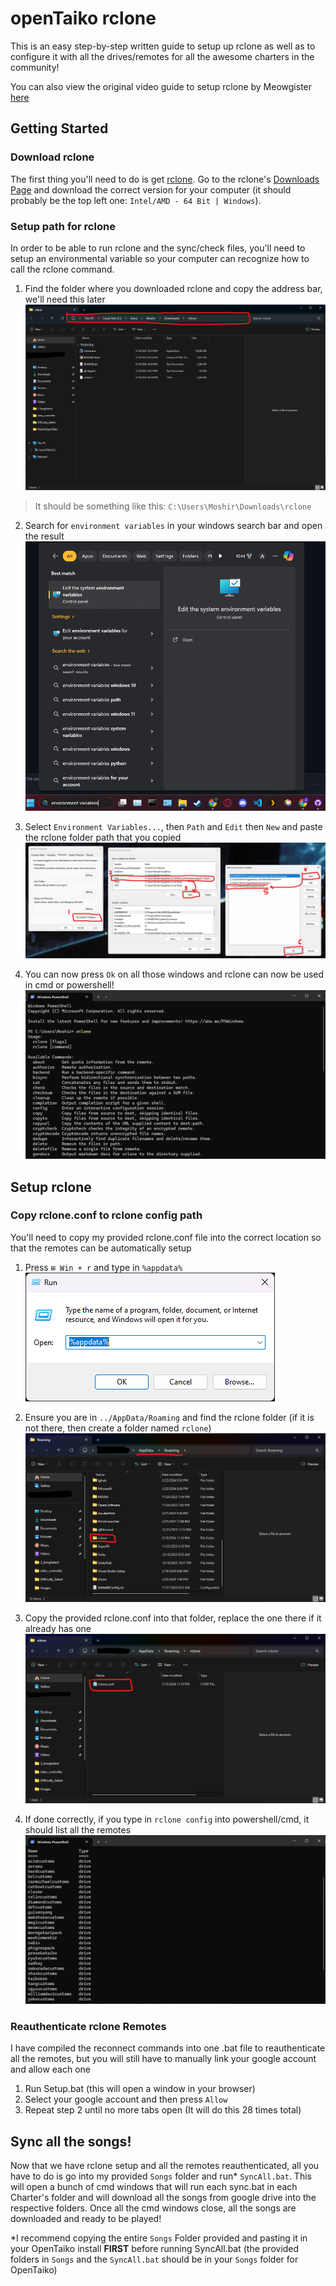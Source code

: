 # openTaiko rclone
This is an easy step-by-step written guide to setup up rclone as well as to configure it with all the drives/remotes for all the awesome charters in the community! 

You can also view the original video guide to setup rclone by Meowgister [here](https://www.youtube.com/watch?v=bMj7AFF_ShI)

## Getting Started
### Download rclone
The first thing you'll need to do is get [rclone](https://rclone.org/). Go to the rclone's [Downloads Page](https://rclone.org/downloads/) and download the correct version for your computer (it should probably be the top left one: ```Intel/AMD - 64 Bit | Windows```).

### Setup path for rclone
In order to be able to run rclone and the sync/check files, you'll need to setup an environmental variable so your computer can recognize how to call the rclone command.

1. Find the folder where you downloaded rclone and copy the address bar, we'll need this later
![rclone_folder](Images/rclone_folder.png)
> It should be something like this: ```C:\Users\Moshir\Downloads\rclone```

2. Search for ```environment variables``` in your windows search bar and open the result
![search](Images/search.png)

3. Select ```Environment Variables...```, then ```Path``` and ```Edit``` then ```New``` and paste the rclone folder path that you copied
![environment_variables](Images/environment_variables.png)

4. You can now press ```Ok``` on all those windows and rclone can now be used in cmd or powershell!
![rclone_powershell](Images/rclone_powershell.png)

## Setup rclone
### Copy rclone.conf to rclone config path
You'll need to copy my provided rclone.conf file into the correct location so that the remotes can be automatically setup

1. Press ```⊞ Win + r``` and type in ```%appdata%``` <br>
![appdata](Images/appdata.png)

3. Ensure you are in ```../AppData/Roaming``` and find the rclone folder (if it is not there, then create a folder named ```rclone```)
![rclone_config_folder](Images/rclone_config_folder.png)

5. Copy the provided rclone.conf into that folder, replace the one there if it already has one
![rclone_config_file](Images/rclone_config_file.png)

7. If done correctly, if you type in ```rclone config``` into powershell/cmd, it should list all the remotes 
![remotes](Images/remotes.png)

### Reauthenticate rclone Remotes
I have compiled the reconnect commands into one .bat file to reauthenticate all the remotes, but you will still have to manually link your google account and allow each one

1. Run Setup.bat (this will open a window in your browser)
2. Select your google account and then press ```Allow```
3. Repeat step 2 until no more tabs open (It will do this 28 times total)

## Sync all the songs!
Now that we have rclone setup and all the remotes reauthenticated, all you have to do is go into my provided ```Songs``` folder and run* ```SyncAll.bat```. This will open a bunch of cmd windows that will run each sync.bat in each Charter's folder and  will download all the songs from google drive into the respective folders.
Once all the cmd windows close, all the songs are downloaded and ready to be played!

*I recommend copying the entire ```Songs``` Folder provided and pasting it in your OpenTaiko install **FIRST** before running SyncAll.bat (the provided folders in ```Songs``` and the ```SyncAll.bat``` should be in your ```Songs``` folder for OpenTaiko)
